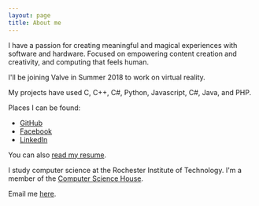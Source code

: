 ```yaml
---
layout: page
title: About me
---
```


I have a passion for creating meaningful and magical experiences with
software and hardware. Focused on empowering content creation and creativity,
and computing that feels human.

I'll be joining Valve in Summer 2018 to work on virtual reality.

My projects have used C, C++, C#, Python, Javascript, C#, Java, and PHP.

Places I can be found:
- [GitHub](https://github.com/dag10)
- [Facebook](http://facebook.com/drew.gottlieb)
- [LinkedIn](http://linkedin.com/in/drewgottlieb)

You can also [read my resume](/resume.pdf).

I study computer science at the Rochester Institute
of Technology. I'm a member of the [Computer Science House](http://csh.rit.edu).

Email me [here](http://www.google.com/recaptcha/mailhide/d?k=01Q51Q3Jr2KNjegoVqxjDZpg==&c=_ETyezYLM0DA1X5AEdvXc7USoU5xylYz5AXu0mzqPto=).

